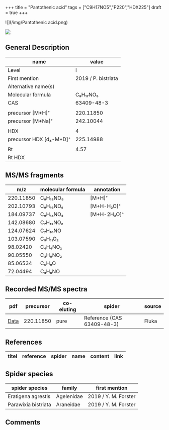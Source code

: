 +++
title = "Pantothenic acid"
tags = ["C9H17NO5","P220","HDX225"]
draft = true
+++

![](/img/Pantothenic acid.png)

![](/img_MSMS/220_Pantothenic_acid.png)

## General Description

| name                    | value               |
|-------------------------|---------------------|
| Level                   | I                   |
| First mention           | 2019 / P. bistriata |
| Alternative name(s)     |                     |
| Molecular formula       | C₉H₁₇NO₅            |
| CAS                     | 63409-48-3          |
|                         |                     |
| precursor [M+H]⁺        | 220.11850           |
| precursor [M+Na]⁺       | 242.10044           |
|                         |                     |
| HDX                     | 4                   |
| precursor HDX [d₄-M+D]⁺ | 225.14988           |
|                         |                     |
| Rt                      | 4.57                |
| Rt HDX                  |                     |

## MS/MS fragments

| m/z       | molecular formula | annotation  |
|-----------|-------------------|-------------|
| 220.11850 | C₉H₁₈NO₅          | [M+H]⁺      |
| 202.10793 | C₉H₁₆NO₄          | [M+H-H₂O]⁺  |
| 184.09737 | C₉H₁₄NO₃          | [M+H-2H₂O]⁺ |
| 142.08680 | C₇H₁₂NO₂          |             |
| 124.07624 | C₇H₁₀NO           |             |
| 103.07590 | C₅H₁₁O₂           |             |
| 98.02420  | C₄H₄NO₂           |             |
| 90.05550  | C₃H₈NO₂           |             |
| 85.06534  | C₅H₉O             |             |
| 72.04494  | C₃H₆NO            |             |

## Recorded MS/MS spectra

| pdf                                        | precursor | co-eluting | spider                     | source |
|--------------------------------------------|-----------|------------|----------------------------|--------|
| [Data](/pdf/220_Pantothenic-acid_4-57.pdf) | 220.11850 | pure       | Reference (CAS 63409-48-3) | Fluka  |

## References

| titel    | reference | spider | name | content   | link  |
|----------|-----------|--------|------|-----------|------------------------------------------------------|

## Spider species

| spider species      | family     | first mention        |
|---------------------|------------|----------------------|
| Eratigena agrestis  | Agelenidae | 2019 / Y. M. Forster |
| Parawixia bistriata | Araneidae  | 2019 / Y. M. Forster |

## Comments
